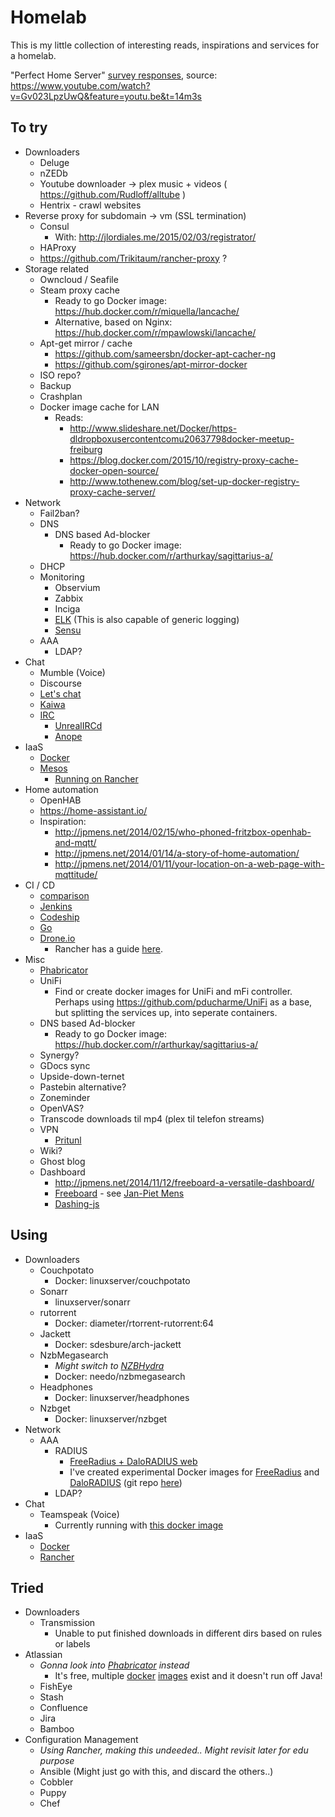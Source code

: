 # Homelab
This is my little collection of interesting reads, inspirations and services for a homelab.


"Perfect Home Server" [survey responses](https://docs.google.com/spreadsheets/d/1FuXck6l1NSc2eG0kfXLHNj5xo_Yjltra_ia3AxadG1Q/edit#gid=330853588), source: https://www.youtube.com/watch?v=Gv023LpzUwQ&feature=youtu.be&t=14m3s

## To try
* Downloaders
  * Deluge
  * nZEDb
  * Youtube downloader -> plex music + videos ( https://github.com/Rudloff/alltube )
  * Hentrix - crawl websites
* Reverse proxy for subdomain -> vm (SSL termination)
  * Consul
    * With: http://jlordiales.me/2015/02/03/registrator/
  * HAProxy
  * https://github.com/Trikitaum/rancher-proxy ?
* Storage related
  * Owncloud / Seafile
  * Steam proxy cache
    * Ready to go Docker image: https://hub.docker.com/r/miquella/lancache/
    * Alternative, based on Nginx: https://hub.docker.com/r/mpawlowski/lancache/
  * Apt-get mirror / cache
    * https://github.com/sameersbn/docker-apt-cacher-ng
    * https://github.com/sgirones/apt-mirror-docker
  * ISO repo?
  * Backup
  * Crashplan
  * Docker image cache for LAN
    * Reads:
      * http://www.slideshare.net/Docker/https-dldropboxusercontentcomu20637798docker-meetup-freiburg
      * https://blog.docker.com/2015/10/registry-proxy-cache-docker-open-source/
      * http://www.tothenew.com/blog/set-up-docker-registry-proxy-cache-server/
* Network
  * Fail2ban?
  * DNS
    * DNS based Ad-blocker
      * Ready to go Docker image: https://hub.docker.com/r/arthurkay/sagittarius-a/
  * DHCP
  * Monitoring
    * Observium
    * Zabbix
    * Inciga
    * [ELK](https://www.digitalocean.com/community/tutorials/how-to-install-elasticsearch-logstash-and-kibana-elk-stack-on-ubuntu-14-04) (This is also capable of generic logging)
    * [Sensu](https://sensuapp.org/)
  * AAA
    * LDAP?
* Chat
  * Mumble (Voice)
  * Discourse
  * [Let's chat](https://sdelements.github.io/lets-chat/)
  * [Kaiwa](http://getkaiwa.com/)
  * [IRC](http://archive.news.softpedia.com/news/Building-Your-Own-IRC-Server-With-Services-40772.shtml)
    * [UnrealIRCd](https://www.unrealircd.org/)
    * [Anope](http://www.anope.org/)
* IaaS
  * [Docker](https://www.docker.com/)
  * [Mesos](http://mesosphere.com/)
    * [Running on Rancher](http://rancher.com/running-a-mesos-cluster-on-rancheros/)
* Home automation
  * OpenHAB
  * https://home-assistant.io/
  * Inspiration:
    * http://jpmens.net/2014/02/15/who-phoned-fritzbox-openhab-and-mqtt/
    * http://jpmens.net/2014/01/14/a-story-of-home-automation/
    * http://jpmens.net/2014/01/11/your-location-on-a-web-page-with-mqttitude/
* CI / CD
  * [comparison](http://www.quora.com/What-is-the-difference-between-Bamboo-CircleCI-CIsimple-Ship-io-Codeship-Jenkins-Hudson-Semaphoreapp-Shippable-Solano-CI-TravisCI-and-Wercker)
  * [Jenkins](http://jenkins-ci.org)
  * [Codeship](https://codeship.com/)
  * [Go](http://www.go.cd/)
  * [Drone.io](https://drone.io/)
    * Rancher has a guide [here](http://rancher.com/building-a-scalable-ci-deployment-with-drone-rancher-and-docker-recorded-august-meetup/).
* Misc
  * [Phabricator](http://phabricator.org/)
  * UniFi
    * Find or create docker images for UniFi and mFi controller. Perhaps using https://github.com/pducharme/UniFi as a base, but splitting the services up, into seperate containers.
  * DNS based Ad-blocker
    * Ready to go Docker image: https://hub.docker.com/r/arthurkay/sagittarius-a/
  * Synergy?
  * GDocs sync
  * Upside-down-ternet
  * Pastebin alternative?
  * Zoneminder
  * OpenVAS?
  * Transcode downloads til mp4 (plex til telefon streams)
  * VPN
    * [Pritunl](https://pritunl.com/)
  * Wiki?
  * Ghost blog
  * Dashboard
    * http://jpmens.net/2014/11/12/freeboard-a-versatile-dashboard/
    * [Freeboard](https://github.com/Freeboard/freeboard) - see [Jan-Piet Mens](http://jpmens.net/2014/11/12/freeboard-a-versatile-dashboard/)
    * [Dashing-js](https://github.com/fabiocaseri/dashing-js)

## Using
* Downloaders
  * Couchpotato
    * Docker: linuxserver/couchpotato
  * Sonarr
    * linuxserver/sonarr
  * rutorrent
    * Docker: diameter/rtorrent-rutorrent:64
  * Jackett
    * Docker: sdesbure/arch-jackett
  * NzbMegasearch
    * _Might switch to [NZBHydra](https://github.com/theotherp/nzbhydra)_
    * Docker: needo/nzbmegasearch
  * Headphones
    * Docker: linuxserver/headphones
  * Nzbget
    * Docker: linuxserver/nzbget
* Network
  * AAA
    * RADIUS
      * [FreeRadius + DaloRADIUS web](http://linuxdrops.com/install-freeradius-with-web-based-management-daloradius-on-centosrhel-debian-ubuntu/)
      * I've created experimental Docker images for [FreeRadius](https://hub.docker.com/r/connors511/radius/) and [DaloRADIUS](https://hub.docker.com/r/connors511/daloradius/) (git repo [here](https://github.com/connors511/docker-freeradius))
    * LDAP?
* Chat
  * Teamspeak (Voice)
    * Currently running with [this docker image](https://hub.docker.com/r/devalx/docker-teamspeak3/)
* IaaS
  * [Docker](https://www.docker.com/)
  * [Rancher](http://rancher.com/)

## Tried
* Downloaders
  * Transmission
    * Unable to put finished downloads in different dirs based on rules or labels
* Atlassian
  * _Gonna look into [Phabricator](http://phabricator.org/) instead_
    * It's free, multiple [docker](https://hub.docker.com/r/fredericlb/docker-phabricator/) [images](https://hub.docker.com/r/yesnault/docker-phabricator/) exist and it doesn't run off Java!
  * FishEye
  * Stash
  * Confluence
  * Jira
  * Bamboo
* Configuration Management
  * _Using Rancher, making this undeeded.. Might revisit later for edu purpose_
  * Ansible (Might just go with this, and discard the others..)
  * Cobbler
  * Puppy
  * Chef
